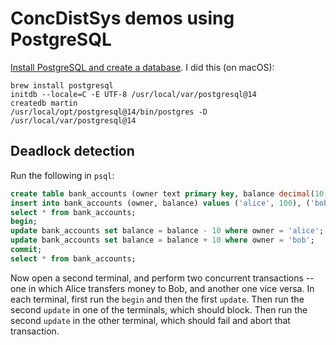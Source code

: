 ConcDistSys demos using PostgreSQL
==================================

[Install PostgreSQL and create a database](https://www.postgresql.org/docs/current/tutorial-start.html).
I did this (on macOS):

```shell
brew install postgresql
initdb --locale=C -E UTF-8 /usr/local/var/postgresql@14
createdb martin
/usr/local/opt/postgresql@14/bin/postgres -D /usr/local/var/postgresql@14
```

Deadlock detection
------------------

Run the following in `psql`:

```sql
create table bank_accounts (owner text primary key, balance decimal(10,2) not null);
insert into bank_accounts (owner, balance) values ('alice', 100), ('bob', 100);
select * from bank_accounts;
begin;
update bank_accounts set balance = balance - 10 where owner = 'alice';
update bank_accounts set balance = balance + 10 where owner = 'bob';
commit;
select * from bank_accounts;
```

Now open a second terminal, and perform two concurrent transactions -- one in which Alice transfers
money to Bob, and another one vice versa. In each terminal, first run the `begin` and then the
first `update`. Then run the second `update` in one of the terminals, which should block. Then run
the second `update` in the other terminal, which should fail and abort that transaction.
